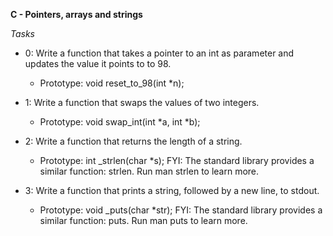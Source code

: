 **C - Pointers, arrays and strings**


*Tasks*

* 0: Write a function that takes a pointer to an int as parameter and updates the value it points to to 98.
	* Prototype: void reset_to_98(int *n);


* 1: Write a function that swaps the values of two integers.
	* Prototype: void swap_int(int *a, int *b);


* 2: Write a function that returns the length of a string.
	* Prototype: int _strlen(char *s);
FYI: The standard library provides a similar function: strlen. Run man strlen to learn more.


* 3: Write a function that prints a string, followed by a new line, to stdout.
	* Prototype: void _puts(char *str);
FYI: The standard library provides a similar function: puts. Run man puts to learn more.




